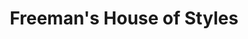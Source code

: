 ---
title: "Freeman's House of Styles"
url: /washington/freemans-house-of-styles/
shop: hairdresser
---